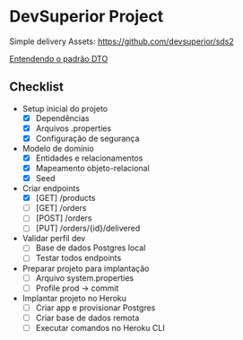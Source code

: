 # DevSuperior Project

Simple delivery 
Assets: https://github.com/devsuperior/sds2

[Entendendo o padrão DTO](https://medium.com/@msealvial/blindando-sua-api-spring-boot-com-o-padr%C3%A3o-dto-44f97020d1a0)

## Checklist
  * Setup inicial do projeto
     - [x] Dependências
     - [x] Arquivos .properties
     - [x]  Configuração de segurança
  * Modelo de domínio
     - [x] Entidades e relacionamentos
     - [x] Mapeamento objeto-relacional
     - [x] Seed
  * Criar endpoints
     - [x] [GET] /products
     - [ ] [GET] /orders
    -  [ ] [POST] /orders
     - [ ] [PUT] /orders/{id}/delivered
  * Validar perfil dev
     - [ ] Base de dados Postgres local
     - [ ] Testar todos endpoints
  * Preparar projeto para implantação
     - [ ] Arquivo system.properties
     - [ ] Profile prod -> commit
  * Implantar projeto no Heroku
     - [ ] Criar app e provisionar Postgres
     - [ ] Criar base de dados remota
     - [ ] Executar comandos no Heroku CLI
